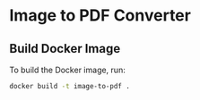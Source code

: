 # Image to PDF Converter

## Build Docker Image
To build the Docker image, run:

```bash
docker build -t image-to-pdf .
